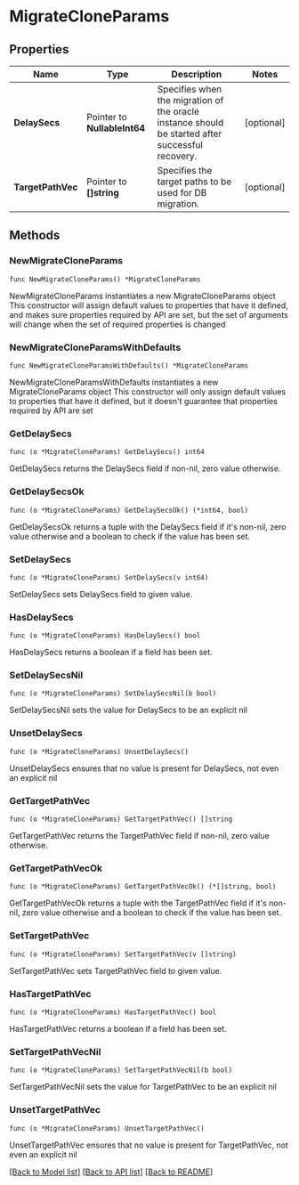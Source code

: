 # MigrateCloneParams

## Properties

Name | Type | Description | Notes
------------ | ------------- | ------------- | -------------
**DelaySecs** | Pointer to **NullableInt64** | Specifies when the migration of the oracle instance should be started after successful recovery. | [optional] 
**TargetPathVec** | Pointer to **[]string** | Specifies the target paths to be used for DB migration. | [optional] 

## Methods

### NewMigrateCloneParams

`func NewMigrateCloneParams() *MigrateCloneParams`

NewMigrateCloneParams instantiates a new MigrateCloneParams object
This constructor will assign default values to properties that have it defined,
and makes sure properties required by API are set, but the set of arguments
will change when the set of required properties is changed

### NewMigrateCloneParamsWithDefaults

`func NewMigrateCloneParamsWithDefaults() *MigrateCloneParams`

NewMigrateCloneParamsWithDefaults instantiates a new MigrateCloneParams object
This constructor will only assign default values to properties that have it defined,
but it doesn't guarantee that properties required by API are set

### GetDelaySecs

`func (o *MigrateCloneParams) GetDelaySecs() int64`

GetDelaySecs returns the DelaySecs field if non-nil, zero value otherwise.

### GetDelaySecsOk

`func (o *MigrateCloneParams) GetDelaySecsOk() (*int64, bool)`

GetDelaySecsOk returns a tuple with the DelaySecs field if it's non-nil, zero value otherwise
and a boolean to check if the value has been set.

### SetDelaySecs

`func (o *MigrateCloneParams) SetDelaySecs(v int64)`

SetDelaySecs sets DelaySecs field to given value.

### HasDelaySecs

`func (o *MigrateCloneParams) HasDelaySecs() bool`

HasDelaySecs returns a boolean if a field has been set.

### SetDelaySecsNil

`func (o *MigrateCloneParams) SetDelaySecsNil(b bool)`

 SetDelaySecsNil sets the value for DelaySecs to be an explicit nil

### UnsetDelaySecs
`func (o *MigrateCloneParams) UnsetDelaySecs()`

UnsetDelaySecs ensures that no value is present for DelaySecs, not even an explicit nil
### GetTargetPathVec

`func (o *MigrateCloneParams) GetTargetPathVec() []string`

GetTargetPathVec returns the TargetPathVec field if non-nil, zero value otherwise.

### GetTargetPathVecOk

`func (o *MigrateCloneParams) GetTargetPathVecOk() (*[]string, bool)`

GetTargetPathVecOk returns a tuple with the TargetPathVec field if it's non-nil, zero value otherwise
and a boolean to check if the value has been set.

### SetTargetPathVec

`func (o *MigrateCloneParams) SetTargetPathVec(v []string)`

SetTargetPathVec sets TargetPathVec field to given value.

### HasTargetPathVec

`func (o *MigrateCloneParams) HasTargetPathVec() bool`

HasTargetPathVec returns a boolean if a field has been set.

### SetTargetPathVecNil

`func (o *MigrateCloneParams) SetTargetPathVecNil(b bool)`

 SetTargetPathVecNil sets the value for TargetPathVec to be an explicit nil

### UnsetTargetPathVec
`func (o *MigrateCloneParams) UnsetTargetPathVec()`

UnsetTargetPathVec ensures that no value is present for TargetPathVec, not even an explicit nil

[[Back to Model list]](../README.md#documentation-for-models) [[Back to API list]](../README.md#documentation-for-api-endpoints) [[Back to README]](../README.md)


